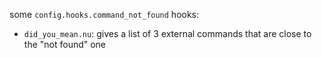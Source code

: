 some `config.hooks.command_not_found` hooks:
- `did_you_mean.nu`: gives a list of 3 external commands that are close to the "not found" one
